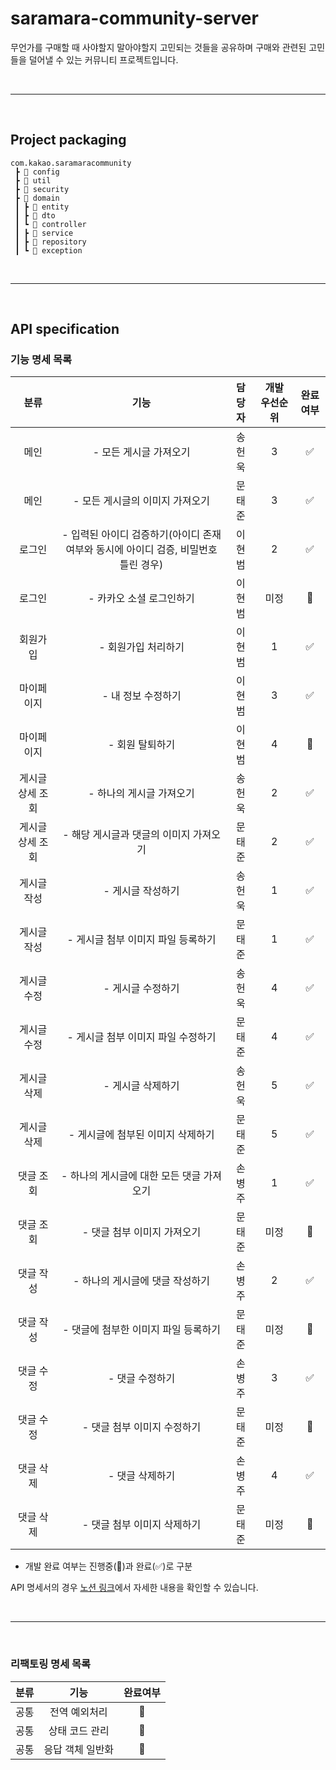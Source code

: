 # saramara-community-server
무언가를 구매할 때 사야할지 말아야할지 고민되는 것들을 공유하며 구매와 관련된 고민들을 덜어낼 수 있는 커뮤니티 프로젝트입니다.

<br><hr><br>

## Project packaging

```
com.kakao.saramaracommunity
 ┣ 📂 config
 ┣ 📂 util
 ┣ 📂 security
 ┣ 📂 domain
 ┃ ┣ 📂 entity
 ┃ ┣ 📂 dto
 ┃ ┗ 📂 controller
 ┃ ┣ 📂 service
 ┃ ┣ 📂 repository
 ┃ ┗ 📂 exception
```

<br><hr><br>

## API specification

### 기능 명세 목록

|분류|기능|담당자|개발 우선순위|완료여부|
|:--:|:--:|:--:|:--:|:--:|
|메인|- 모든 게시글 가져오기|송헌욱|3|✅|
|메인|- 모든 게시글의 이미지 가져오기|문태준|3|✅|
|로그인|- 입력된 아이디 검증하기(아이디 존재 여부와 동시에 아이디 검증, 비밀번호 틀린 경우)|이현범|2|✅|
|로그인|- 카카오 소셜 로그인하기|이현범|미정|💬|
|회원가입|- 회원가입 처리하기|이현범|1|✅|
|마이페이지|- 내 정보 수정하기|이현범|3|✅|
|마이페이지|- 회원 탈퇴하기|이현범|4|💬|
|게시글 상세 조회|- 하나의 게시글 가져오기|송헌욱|2|✅|
|게시글 상세 조회|- 해당 게시글과 댓글의 이미지 가져오기|문태준|2|✅|
|게시글 작성|- 게시글 작성하기|송헌욱|1|✅|
|게시글 작성|- 게시글 첨부 이미지 파일 등록하기|문태준|1|✅|
|게시글 수정|- 게시글 수정하기|송헌욱|4|✅|
|게시글 수정|- 게시글 첨부 이미지 파일 수정하기|문태준|4|✅|
|게시글 삭제|- 게시글 삭제하기|송헌욱|5|✅|
|게시글 삭제|- 게시글에 첨부된 이미지 삭제하기|문태준|5|✅|
|댓글 조회|- 하나의 게시글에 대한 모든 댓글 가져오기|손병주|1|✅|
|댓글 조회|- 댓글 첨부 이미지 가져오기|문태준|미정|💬|
|댓글 작성|- 하나의 게시글에 댓글 작성하기|손병주|2|✅|
|댓글 작성|- 댓글에 첨부한 이미지 파일 등록하기|문태준|미정|💬|
|댓글 수정|- 댓글 수정하기|손병주|3|✅|
|댓글 수정|- 댓글 첨부 이미지 수정하기|문태준|미정|💬|
|댓글 삭제|- 댓글 삭제하기|손병주|4|✅|
|댓글 삭제|- 댓글 첨부 이미지 삭제하기|문태준|미정|💬|

* 개발 완료 여부는 진행중(💬)과 완료(✅)로 구분

API 명세서의 경우 [노션 링크](https://www.notion.so/API-bbd684c73e4d41c3b27a5872a4717060?pvs=4)에서 자세한 내용을 확인할 수 있습니다.

<br><hr><br>

### 리팩토링 명세 목록

|분류|기능|완료여부|
|:--:|:--:|:--:|
|공통|전역 예외처리|💬|
|공통|상태 코드 관리|💬|
|공통|응답 객체 일반화|💬|
